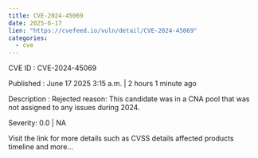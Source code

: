 ```yaml
---
title: CVE-2024-45069
date: 2025-6-17
lien: "https://cvefeed.io/vuln/detail/CVE-2024-45069"
categories:
  - cve
---
```


CVE ID : CVE-2024-45069

Published :  June 17
2025
3:15 a.m. | 2 hours
1 minute ago

Description : Rejected reason: This candidate was in a CNA pool that was not assigned to any issues during 2024.

Severity: 0.0 | NA

Visit the link for more details
such as CVSS details
affected products
timeline
and more...

